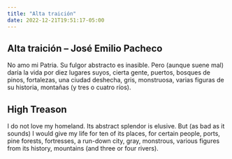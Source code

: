 ```yaml
---
title: "Alta traición"
date: 2022-12-21T19:51:17-05:00
---
```


## Alta traición – José Emilio Pacheco

No amo mi Patria. Su fulgor abstracto
es inasible.
Pero (aunque suene mal) daría la vida
por diez lugares suyos, cierta gente,
puertos, bosques de pinos, fortalezas,
una ciudad deshecha, gris, monstruosa,
varias figuras de su historia,
montañas
(y tres o cuatro ríos).

## High Treason

I do not love my homeland. Its abstract splendor 
is elusive.
But (as bad as it sounds) I would give my life 
for ten of its places, for certain people,
ports, pine forests, fortresses,
a run-down city, gray, monstrous,
various figures from its history, 
mountains
(and three or four rivers).

